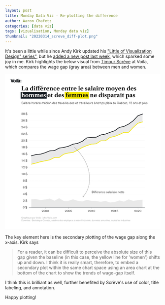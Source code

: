 ```yaml
---
layout: post
title: Monday Data Viz - Re-plotting the difference
author: Aaron Chafetz
categories: [data viz]
tags: [vizualisation, Monday data viz]
thumbnail: "20220314_screve_diff-plot.png"
---
```

  
It's been a little while since Andy Kirk updated his ["Little of Visualization Design" series"](https://www.visualisingdata.com/2016/03/little-visualisation-design/), but he [added a new post last week](https://www.visualisingdata.com/2022/03/the-little-of-visualisation-design-part-73/), which sparked some joy in me.  Kirk highlights the below visual from [Timour Scrève](https://chezvoila.com/member/timour-screve/) at Voila, which compares the wage gap (gray area) between men and women. 

![troop movement into Ukraine](/assets/images/posts/20220314_screve_diff-plot.png)

The key element here is the secondary plotting of the wage gap along the x-axis. Kirk says 

> For a reader, it can be difficult to perceive the absolute size of this gap given the baseline (in this case, the yellow line for 'women') shifts up and down. I think it is really smart, therefore, to embed a secondary plot within the same chart space using an area chart at the bottom of the chart to show the trends of wage-gap itself.

I think this is brilliant as well, further benefited by Scrève's use of color, title labeling, and annotation. 

Happy plotting!